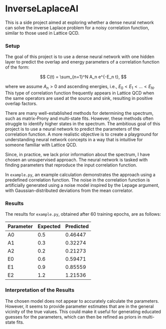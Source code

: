 # InverseLaplaceAI

This is a side project aimed at exploring whether a dense neural network can solve the inverse Laplace problem for a noisy correlation function, similar to those used in Lattice QCD.

### Setup

The goal of this project is to use a dense neural network with one hidden layer to predict the overlap and energy parameters of a correlation function of the form:

$$
C(t) = \sum_{n=1}^N A_n e^{-E_n t},
$$

where we assume $A_n > 0$ and ascending energies, i.e., $E_0 < E_1 < \dots < E_N$. This type of correlation function frequently appears in Lattice QCD when the same operators are used at the source and sink, resulting in positive overlap factors. 

There are many well-established methods for determining the spectrum, such as matrix-Prony and multi-state fits. However, these methods often struggle to identify higher states in the spectrum. The ambitious goal of this project is to use a neural network to predict the parameters of the correlation function. A more realistic objective is to create a playground for understanding neural network concepts in a way that is intuitive for someone familiar with Lattice QCD.

Since, in practice, we lack prior information about the spectrum, I have chosen an unsupervised approach. The neural network is tasked with finding parameters that reproduce the input correlation function.

In `example.py`, an example calculation demonstrates the approach using a predefined correlation function. The noise in the correlation function is artificially generated using a noise model inspired by the Lepage argument, with Gaussian-distributed deviations from the mean correlator.

### Results

The results for `example.py`, obtained after 60 training epochs, are as follows:


Parameter | Expected | Predicted
----------|----------|------------
A0        | 0.5      | 0.46447
A1        | 0.3      | 0.32274
A2        | 0.2      | 0.21273
E0        | 0.6      | 0.59471
E1        | 0.9      | 0.85559
E2        | 1.2      | 1.21536



### Interpretation of the Results

The chosen model does not appear to accurately calculate the parameters. However, it seems to provide parameter estimates that are in the general vicinity of the true values. This could make it useful for generating educated guesses for the parameters, which can then be refined as priors in multi-state fits.
